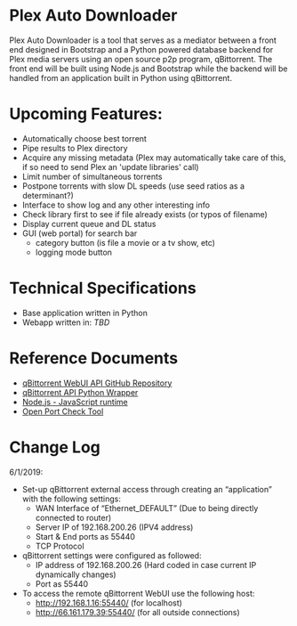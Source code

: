# Plex Auto Downloader
Plex Auto Downloader is a tool that serves as a mediator between a front end designed in Bootstrap and a Python powered database backend for Plex media servers using an open source p2p program, qBittorrent. The front end will be built using Node.js and Bootstrap while the backend will be handled from an application built in Python using qBittorrent.

# Upcoming Features:
- Automatically choose best torrent
- Pipe results to Plex directory
- Acquire any missing metadata (Plex may automatically take care of this, if so need to send Plex an 'update libraries' call)
- Limit number of simultaneous torrents
- Postpone torrents with slow DL speeds (use seed ratios as a determinant?)
- Interface to show log and any other interesting info
- Check library first to see if file already exists (or typos of filename)
- Display current queue and DL status
- GUI (web portal) for search bar
  - category button (is file a movie or a tv
show, etc)
  - logging mode button

# Technical Specifications
  - Base application written in Python
  - Webapp written in: *TBD*
# Reference Documents
  - [qBittorrent WebUI API GitHub Repository](https://github.com/qbittorrent/qBittorrent/wiki/WebUI-API-Documentation)
  - [qBittorrent API Python Wrapper](https://github.com/rmartin16/qbittorrent-api.git)
  - [Node.js - JavaScript runtime](https://nodejs.org/en/)
  - [Open Port Check Tool](https://www.canyouseeme.org/) 

# Change Log
6/1/2019: 
- Set-up qBittorrent external access through creating an “application”
with the following settings:
   - WAN Interface of “Ethernet_DEFAULT” (Due to being directly
connected to router)
   - Server IP of 192.168.200.26 (IPV4 address)
   - Start & End ports as 55440
   - TCP Protocol
 - qBittorrent settings were configured as followed:
   - IP address of 192.168.200.26 (Hard coded in case current IP
dynamically changes)
   - Port as 55440
 - To access the remote qBittorrent WebUI use the following host:
   - http://192.168.1.16:55440/ (for localhost)
   - http://66.161.179.39:55440/ (for all outside connections)
